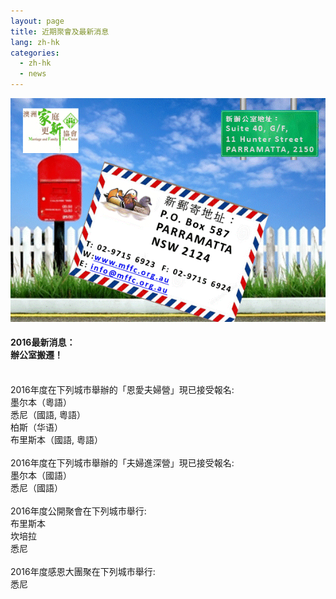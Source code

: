 ```yaml
---
layout: page
title: 近期聚會及最新消息
lang: zh-hk
categories: 
  - zh-hk
  - news
--- 
```

<div class="black_frame">
	<img src="/images/20130810.gif" class="img-responsive"></img>
	<div class="caption">
	  <h4 class="text-center"><span style="font-weight: bold;">2016最新消息：<br>辦公室搬遷！</span></h4>
	</div>
</div>
<br>
2016年度在下列城市舉辦的「恩愛夫婦營」現已接受報名:<br>
墨尔本（粵語）<br>
悉尼（國語, 粵語）<br>
柏斯（华语）<br>
布里斯本（國語, 粵語）
<br>
<br>
2016年度在下列城市舉辦的「夫婦進深營」現已接受報名:<br>
墨尔本（國語）<br>
悉尼（國語）
<br>
<br>
2016年度公開聚會在下列城市舉行:<br>
布里斯本<br>
坎培拉 <br>
悉尼
<br>
<br>
2016年度感恩大團聚在下列城市舉行:<br>
悉尼<br>

